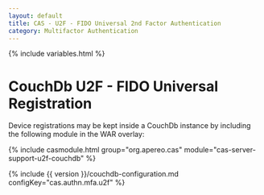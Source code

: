```yaml
---
layout: default
title: CAS - U2F - FIDO Universal 2nd Factor Authentication
category: Multifactor Authentication
---
```


{% include variables.html %}

# CouchDb U2F - FIDO Universal Registration

Device registrations may be kept inside a CouchDb instance by including the following module in the WAR overlay:

{% include casmodule.html group="org.apereo.cas" module="cas-server-support-u2f-couchdb" %}

{% include {{ version }}/couchdb-configuration.md configKey="cas.authn.mfa.u2f" %}
